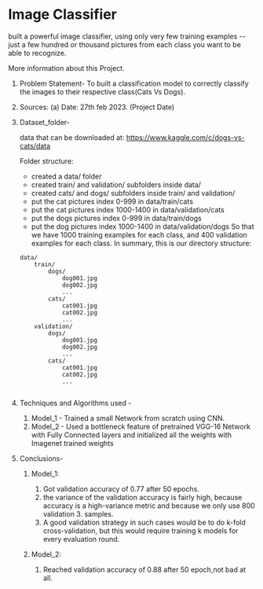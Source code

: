 # Image Classifier 

built a powerful image classifier, using only very few training examples --just a few hundred or thousand pictures from each class you want to be able to recognize.

More information about this Project.

1. Problem Statement-
    To built a classification model to correctly classify the images to their respective class(Cats Vs Dogs).

2. Sources:
   (a) Date:    27th feb 2023. (Project Date)

3. Dataset_folder-

    data that can be downloaded at:
https://www.kaggle.com/c/dogs-vs-cats/data

    Folder structure:
    - created a data/ folder
    - created train/ and validation/ subfolders inside data/
    - created cats/ and dogs/ subfolders inside train/ and validation/
    - put the cat pictures index 0-999 in data/train/cats
    - put the cat pictures index 1000-1400 in data/validation/cats
    - put the dogs pictures index 0-999 in data/train/dogs
    - put the dog pictures index 1000-1400 in data/validation/dogs
    So that we have 1000 training examples for each class, and 400 validation examples for each class.
    In summary, this is our directory structure:
    ```
    data/
        train/
            dogs/
                dog001.jpg
                dog002.jpg
                ...
            cats/
                cat001.jpg
                cat002.jpg
                ...
        validation/
            dogs/
                dog001.jpg
                dog002.jpg
                ...
            cats/
                cat001.jpg
                cat002.jpg
                ...


4. Techniques and Algorithms used -

     1. Model_1 - Trained a small Network from scratch using CNN.
     2. Model_2 - Used a bottleneck feature of pretrained VGG-16 Network with Fully Connected layers and initialized all the weights with Imagenet trained weights

5. Conclusions-
    1. Model_1:
        1. Got validation accuracy of 0.77 after 50 epochs.
        2. the variance of the validation accuracy is fairly high, because accuracy is a high-variance metric and because we only use 800 validation 3. samples.
        4. A good validation strategy in such cases would be to do k-fold cross-validation, but this would require training k models for every evaluation round.

    2. Model_2:
        1. Reached validation accuracy of 0.88 after 50 epoch,not bad at all.



         

